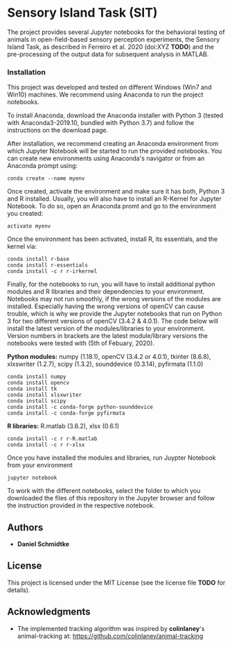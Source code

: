 # Sensory Island Task (SIT)

The project provides several Jupyter notebooks for the behavioral testing of animals in open-field-based sensory perception  experiments, the Sensory Island Task, as described in Ferreiro et al. 2020 (doi:XYZ **TODO**) and the pre-processing of the output data for subsequent analysis in MATLAB.

### Installation

This project was developed and tested on different Windows (Win7 and Win10) machines. We recommend using Anaconda to run the project notebooks.

To install Anaconda, download the Anaconda installer with Python 3 (tested with Anaconda3-2019.10, bundled with Python 3.7) and follow the instructions on the download page.

After installation, we recommend creating an Anaconda environment from which Jupyter Notebook will be started to run the provided notebooks. You can create new environments using Anaconda's navigator or from an Anaconda prompt using:

    conda create --name myenv

Once created, activate the environment and make sure it has both, Python 3 and R installed. Usually, you will also have to install an R-Kernel for Jupyter Notebook. To do so, open an Anaconda promt and go to the environment you created:

    activate myenv

Once the environment has been activated, install R, its essentials, and the kernel via:

    conda install r-base
    conda install r-essentials 
    conda install -c r r-irkernel

Finally, for the notebooks to run, you will have to install additional python modules and R libraries and their dependencies to your environment. Notebooks may not run smoothly, if the wrong versions of the modules are installed. Especially having the wrong versions of openCV can cause trouble, which is why we provide the Jupyter notebooks that run on Python 3 for two different versions of openCV (3.4.2 & 4.0.1). The code below will install the latest version of the modules/libraries to your environment. Version numbers in brackets are the latest module/library versions the notebooks were tested with (5th of Febuary, 2020).

**Python modules:** numpy (1.18.1), openCV (3.4.2 or 4.0.1), tkinter (8.6.8), xlxswriter (1.2.7), scipy (1.3.2), sounddevice (0.3.14), pyfirmata (1.1.0)

    conda install numpy
    conda install opencv
    conda install tk
    conda install xlsxwriter
    conda install scipy
    conda install -c conda-forge python-sounddevice
    conda install -c conda-forge pyfirmata

**R libraries:** R.matlab (3.6.2), xlsx (0.6.1)

    conda install -c r r-R.matlab
    conda install -c r r-xlsx

Once you have installed the modules and libraries, run Juypter Notebook from your environment

    jupyter notebook

To work with the different notebooks, select the folder to which you downloaded the files of this repository in the Jupyter browser and follow the instruction provided in the respective notebook.

## Authors

* **Daniel Schmidtke** 

## License

This project is licensed under the MIT License (see the license file **TODO** for details). 
## Acknowledgments

* The implemented tracking algorithm was inspired by **colinlaney**'s animal-tracking at: https://github.com/colinlaney/animal-tracking
